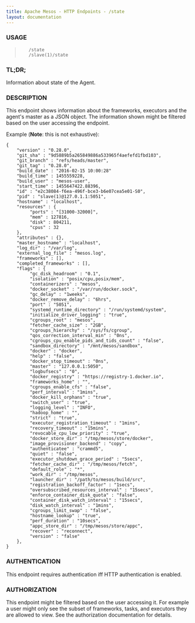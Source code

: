 ```yaml
---
title: Apache Mesos - HTTP Endpoints - /state
layout: documentation
---
```

<!--- This is an automatically generated file. DO NOT EDIT! --->

### USAGE ###
>        /state
>        /slave(1)/state

### TL;DR; ###
Information about state of the Agent.

### DESCRIPTION ###
This endpoint shows information about the frameworks, executors
and the agent's master as a JSON object.
The information shown might be filtered based on the user
accessing the endpoint.

Example (**Note**: this is not exhaustive):

```
{
    "version" : "0.28.0",
    "git_sha" : "9d5889b5a265849886a533965f4aefefd1fbd103",
    "git_branch" : "refs/heads/master",
    "git_tag" : "0.28.0",
    "build_date" : "2016-02-15 10:00:28"
    "build_time" : 1455559228,
    "build_user" : "mesos-user",
    "start_time" : 1455647422.88396,
    "id" : "e2c38084-f6ea-496f-bce3-b6e07cea5e01-S0",
    "pid" : "slave(1)@127.0.1.1:5051",
    "hostname" : "localhost",
    "resources" : {
         "ports" : "[31000-32000]",
         "mem" : 127816,
         "disk" : 804211,
         "cpus" : 32
    },
    "attributes" : {},
    "master_hostname" : "localhost",
    "log_dir" : "/var/log",
    "external_log_file" : "mesos.log",
    "frameworks" : [],
    "completed_frameworks" : [],
    "flags" : {
         "gc_disk_headroom" : "0.1",
         "isolation" : "posix/cpu,posix/mem",
         "containerizers" : "mesos",
         "docker_socket" : "/var/run/docker.sock",
         "gc_delay" : "1weeks",
         "docker_remove_delay" : "6hrs",
         "port" : "5051",
         "systemd_runtime_directory" : "/run/systemd/system",
         "initialize_driver_logging" : "true",
         "cgroups_root" : "mesos",
         "fetcher_cache_size" : "2GB",
         "cgroups_hierarchy" : "/sys/fs/cgroup",
         "qos_correction_interval_min" : "0ns",
         "cgroups_cpu_enable_pids_and_tids_count" : "false",
         "sandbox_directory" : "/mnt/mesos/sandbox",
         "docker" : "docker",
         "help" : "false",
         "docker_stop_timeout" : "0ns",
         "master" : "127.0.0.1:5050",
         "logbufsecs" : "0",
         "docker_registry" : "https://registry-1.docker.io",
         "frameworks_home" : "",
         "cgroups_enable_cfs" : "false",
         "perf_interval" : "1mins",
         "docker_kill_orphans" : "true",
         "switch_user" : "true",
         "logging_level" : "INFO",
         "hadoop_home" : "",
         "strict" : "true",
         "executor_registration_timeout" : "1mins",
         "recovery_timeout" : "15mins",
         "revocable_cpu_low_priority" : "true",
         "docker_store_dir" : "/tmp/mesos/store/docker",
         "image_provisioner_backend" : "copy",
         "authenticatee" : "crammd5",
         "quiet" : "false",
         "executor_shutdown_grace_period" : "5secs",
         "fetcher_cache_dir" : "/tmp/mesos/fetch",
         "default_role" : "*",
         "work_dir" : "/tmp/mesos",
         "launcher_dir" : "/path/to/mesos/build/src",
         "registration_backoff_factor" : "1secs",
         "oversubscribed_resources_interval" : "15secs",
         "enforce_container_disk_quota" : "false",
         "container_disk_watch_interval" : "15secs",
         "disk_watch_interval" : "1mins",
         "cgroups_limit_swap" : "false",
         "hostname_lookup" : "true",
         "perf_duration" : "10secs",
         "appc_store_dir" : "/tmp/mesos/store/appc",
         "recover" : "reconnect",
         "version" : "false"
    },
}
```


### AUTHENTICATION ###
This endpoint requires authentication iff HTTP authentication is
enabled.

### AUTHORIZATION ###
This endpoint might be filtered based on the user accessing it.
For example a user might only see the subset of frameworks,
tasks, and executors they are allowed to view.
See the authorization documentation for details.